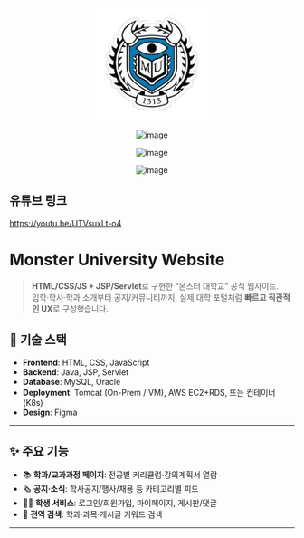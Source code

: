 <p align="center">
  <img src="./images/github_readme_logo.jpg" alt="Monster University hero" width="200" />
</p>

<p align="center">
  <img width="1147" height="775" alt="image" src="https://github.com/user-attachments/assets/ed7a1dcd-aa04-4880-b52c-c55ed160d378" />
</p>
<p align="center">
  <img width="962" height="943" alt="image" src="https://github.com/user-attachments/assets/4cbdd60f-77e8-417e-8213-06b9f1cba353" />
</p>
<p align="center">
  <img width="1407" height="951" alt="image" src="https://github.com/user-attachments/assets/9370ae3f-f78b-4846-8a84-8c6f4d7e0afb" />
</p>

## 유튜브 링크
https://youtu.be/UTVsuxLt-o4


# Monster University Website

> **HTML/CSS/JS + JSP/Servlet**로 구현한 “몬스터 대학교” 공식 웹사이트.  
> 입학·학사·학과 소개부터 공지/커뮤니티까지, 실제 대학 포털처럼 **빠르고 직관적인 UX**로 구성했습니다.


## 🚀 기술 스택

- **Frontend**: HTML, CSS, JavaScript  
- **Backend**: Java, JSP, Servlet  
- **Database**: MySQL, Oracle  
- **Deployment**: Tomcat (On-Prem / VM), AWS EC2+RDS, 또는 컨테이너(K8s)  
- **Design**: Figma

---

## ✨ 주요 기능

- 📚 **학과/교과과정 페이지**: 전공별 커리큘럼·강의계획서 열람  
- 🗞 **공지·소식**: 학사공지/행사/채용 등 카테고리별 피드  
- 🧑‍🎓 **학생 서비스**: 로그인/회원가입, 마이페이지, 게시판/댓글  
- 🔎 **전역 검색**: 학과·과목·게시글 키워드 검색  

---



